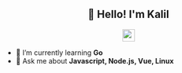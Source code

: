 <h2 align="center">👋 Hello! I'm Kalil</h2>

<p align="center">
  <a href="https://www.twitter.com/jesse_kalil"><img src="https://img.shields.io/badge/twitter-%231DA1F2.svg?&style=for-the-badge&logo=twitter&logoColor=white" height=25>
  </a>
</p>
<!-- <p><a href="https://www.mokkapps.de">➡️ Check out my website</a></p> -->

<!-- - 🔭 I’m currently working on ... -->
<!-- - 🤔 I’m looking for help with ... -->
- 🌱 I’m currently learning **Go**
- 💬 Ask me about **Javascript, Node.js, Vue, Linux**
<!-- - ⚡ Fun fact: ... -->
